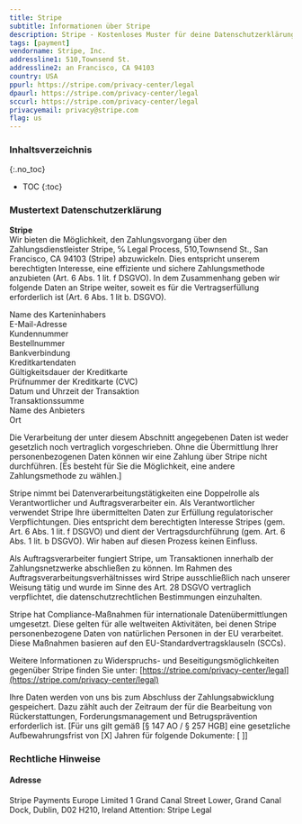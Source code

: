```yaml
---
title: Stripe
subtitle: Informationen über Stripe
description: Stripe - Kostenloses Muster für deine Datenschutzerklärung inkl. technischer und juristischer Hinweise.
tags: [payment]
vendorname: Stripe, Inc.
addressline1: 510,Townsend St.
addressline2: an Francisco, CA 94103
country: USA
ppurl: https://stripe.com/privacy-center/legal
dpaurl: https://stripe.com/privacy-center/legal
sccurl: https://stripe.com/privacy-center/legal
privacyemail: privacy@stripe.com
flag: us
---
```

### Inhaltsverzeichnis
{:.no_toc}
* TOC
{:toc}

### Mustertext Datenschutzerklärung
**Stripe**  
Wir bieten die Möglichkeit, den Zahlungsvorgang über den Zahlungsdienstleister Stripe, ℅ Legal Process, 510,Townsend St., San Francisco, CA 94103 (Stripe) abzuwickeln. Dies entspricht unserem berechtigten Interesse, eine effiziente und sichere Zahlungsmethode anzubieten (Art. 6 Abs. 1 lit. f DSGVO). In dem Zusammenhang geben wir folgende Daten an Stripe weiter, soweit es für die Vertragserfüllung erforderlich ist (Art. 6 Abs. 1 lit b. DSGVO).

Name des Karteninhabers  
E-Mail-Adresse  
Kundennummer  
Bestellnummer  
Bankverbindung  
Kreditkartendaten  
Gültigkeitsdauer der Kreditkarte  
Prüfnummer der Kreditkarte (CVC)  
Datum und Uhrzeit der Transaktion  
Transaktionssumme  
Name des Anbieters  
Ort

Die Verarbeitung der unter diesem Abschnitt angegebenen Daten ist weder gesetzlich noch vertraglich vorgeschrieben. Ohne die Übermittlung Ihrer personenbezogenen Daten können wir eine Zahlung über Stripe nicht durchführen. [Es besteht für Sie die Möglichkeit, eine andere Zahlungsmethode zu wählen.]

Stripe nimmt bei Datenverarbeitungstätigkeiten eine Doppelrolle als Verantwortlicher und Auftragsverarbeiter ein. Als Verantwortlicher verwendet Stripe Ihre übermittelten Daten zur Erfüllung regulatorischer Verpflichtungen. Dies entspricht dem berechtigten Interesse Stripes (gem. Art. 6 Abs. 1 lit. f DSGVO) und dient der Vertragsdurchführung (gem. Art. 6 Abs. 1 lit. b DSGVO). Wir haben auf diesen Prozess keinen Einfluss.

Als Auftragsverarbeiter fungiert Stripe, um Transaktionen innerhalb der Zahlungsnetzwerke abschließen zu können. Im Rahmen des Auftragsverarbeitungsverhältnisses wird Stripe ausschließlich nach unserer Weisung tätig und wurde im Sinne des Art. 28 DSGVO vertraglich verpflichtet, die datenschutzrechtlichen Bestimmungen einzuhalten.

Stripe hat Compliance-Maßnahmen für internationale Datenübermittlungen umgesetzt. Diese gelten für alle weltweiten Aktivitäten, bei denen Stripe personenbezogene Daten von natürlichen Personen in der EU verarbeitet. Diese Maßnahmen basieren auf den EU-Standardvertragsklauseln (SCCs).

Weitere Informationen zu Widerspruchs- und Beseitigungsmöglichkeiten gegenüber Stripe finden Sie unter: [https://stripe.com/privacy-center/legal](https://stripe.com/privacy-center/legal)

Ihre Daten werden von uns bis zum Abschluss der Zahlungsabwicklung gespeichert. Dazu zählt auch der Zeitraum der für die Bearbeitung von Rückerstattungen, Forderungsmanagement und Betrugsprävention erforderlich ist. [Für uns gilt gemäß [§ 147 AO / § 257 HGB] eine gesetzliche Aufbewahrungsfrist von [X] Jahren für folgende Dokumente: [ ]]

### Rechtliche Hinweise
#### Adresse
Stripe Payments Europe Limited
1 Grand Canal Street Lower, Grand Canal Dock, Dublin, D02 H210, Ireland
Attention: Stripe Legal
